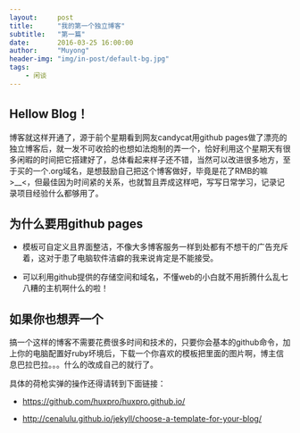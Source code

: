 ```yaml
---
layout:     post
title:      "我的第一个独立博客"
subtitle:   "第一篇"
date:       2016-03-25 16:00:00
author:     "Muyong"
header-img: "img/in-post/default-bg.jpg"
tags:
    - 闲谈
---
```


## Hellow Blog！

博客就这样开通了，源于前个星期看到网友candycat用github pages做了漂亮的独立博客后，就一发不可收拾的也想如法炮制的弄一个，恰好利用这个星期天有很多闲暇的时间把它搭建好了，总体看起来样子还不错，当然可以改进很多地方，至于买的一个.org域名，是想鼓励自己把这个博客做好，毕竟是花了RMB的嘛>__<，但最佳因为时间紧的关系，也就暂且弄成这样吧，写写日常学习，记录记录项目经验什么都够用了。

## 为什么要用github pages


* 模板可自定义且界面整洁，不像大多博客服务一样到处都有不想干的广告充斥着，这对于患了电脑软件洁癖的我来说肯定是不能接受。

* 可以利用github提供的存储空间和域名，不懂web的小白就不用折腾什么乱七八糟的主机啊什么的啦！

## 如果你也想弄一个

搞一个这样的博客不需要花费很多时间和技术的，只要你会基本的github命令，加上你的电脑配置好ruby坏境后，下载一个你喜欢的模板把里面的图片啊，博主信息巴拉巴拉。。。什么的改成自己的就行了。

具体的荷枪实弹的操作还得请转到下面链接：

* https://github.com/huxpro/huxpro.github.io/

* http://cenalulu.github.io/jekyll/choose-a-template-for-your-blog/